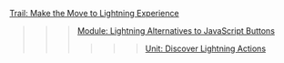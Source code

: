 [Trail: Make the Move to Lightning Experience](https://trailhead.salesforce.com/content/learn/trails/lex_admin_migration)
>>> [Module: Lightning Alternatives to JavaScript Buttons](https://trailhead.salesforce.com/content/learn/modules/lex_javascript_button_migration)
>>>>>>[Unit: Discover Lightning Actions](https://trailhead.salesforce.com/content/learn/modules/lex_javascript_button_migration/javascript_buttons_to_lightning_actions)
